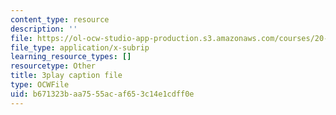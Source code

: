 ```yaml
---
content_type: resource
description: ''
file: https://ol-ocw-studio-app-production.s3.amazonaws.com/courses/20-219-becoming-the-next-bill-nye-writing-and-hosting-the-educational-show-january-iap-2015/b671323baa7555acaf653c14e1cdff0e_ZCO2uAbgv6Y.vtt
file_type: application/x-subrip
learning_resource_types: []
resourcetype: Other
title: 3play caption file
type: OCWFile
uid: b671323b-aa75-55ac-af65-3c14e1cdff0e
---
```

